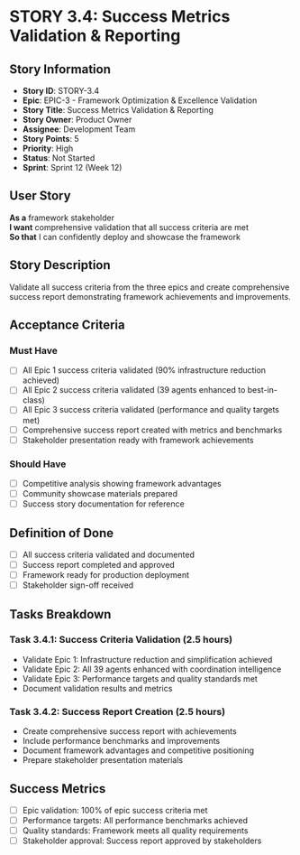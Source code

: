 # STORY 3.4: Success Metrics Validation & Reporting

## Story Information
- **Story ID**: STORY-3.4
- **Epic**: EPIC-3 - Framework Optimization & Excellence Validation
- **Story Title**: Success Metrics Validation & Reporting
- **Story Owner**: Product Owner
- **Assignee**: Development Team
- **Story Points**: 5
- **Priority**: High
- **Status**: Not Started
- **Sprint**: Sprint 12 (Week 12)

## User Story

**As a** framework stakeholder  
**I want** comprehensive validation that all success criteria are met  
**So that** I can confidently deploy and showcase the framework

## Story Description

Validate all success criteria from the three epics and create comprehensive success report demonstrating framework achievements and improvements.

## Acceptance Criteria

### Must Have
- [ ] All Epic 1 success criteria validated (90% infrastructure reduction achieved)
- [ ] All Epic 2 success criteria validated (39 agents enhanced to best-in-class)
- [ ] All Epic 3 success criteria validated (performance and quality targets met)
- [ ] Comprehensive success report created with metrics and benchmarks
- [ ] Stakeholder presentation ready with framework achievements

### Should Have
- [ ] Competitive analysis showing framework advantages
- [ ] Community showcase materials prepared
- [ ] Success story documentation for reference

## Definition of Done

- [ ] All success criteria validated and documented
- [ ] Success report completed and approved
- [ ] Framework ready for production deployment
- [ ] Stakeholder sign-off received

## Tasks Breakdown

### Task 3.4.1: Success Criteria Validation (2.5 hours)
- Validate Epic 1: Infrastructure reduction and simplification achieved
- Validate Epic 2: All 39 agents enhanced with coordination intelligence  
- Validate Epic 3: Performance targets and quality standards met
- Document validation results and metrics

### Task 3.4.2: Success Report Creation (2.5 hours)
- Create comprehensive success report with achievements
- Include performance benchmarks and improvements
- Document framework advantages and competitive positioning
- Prepare stakeholder presentation materials

## Success Metrics

- [ ] Epic validation: 100% of epic success criteria met
- [ ] Performance targets: All performance benchmarks achieved
- [ ] Quality standards: Framework meets all quality requirements
- [ ] Stakeholder approval: Success report approved by stakeholders